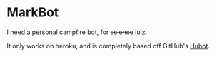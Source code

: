 MarkBot
=======

I need a personal campfire bot, for <del>science</del> lulz.  

It only works on heroku, and is completely based off GitHub's [Hubot](http://www.github.com/github/hubot).
